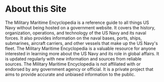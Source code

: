# About this Site

The Military Maritime Encyclopedia is a reference guide to all things US Navy without being hosted on a government website. It covers the history, organization, operations, and technology of the US Navy and its naval forces. It also provides information on the naval bases, ports, ships, submarines, aircraft carriers, and other vessels that make up the US Navy's fleet. The Military Maritime Encyclopedia is a valuable resource for anyone interested in learning more about the US Navy and its role in global affairs. It is updated regularly with new information and sources from reliable sources. The Military Maritime Encyclopedia is not affiliated with or endorsed by any government agency or official. It is a private project that aims to provide accurate and unbiased information to the public.